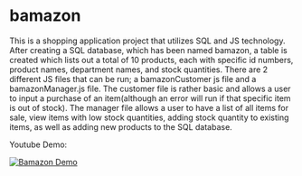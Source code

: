# bamazon


This is a shopping application project that utilizes SQL and JS technology.  After creating a SQL database, which has been named bamazon, a table is created
which lists out a total of 10 products, each with specific id numbers, product names, department names, and stock quantities.  There are 2 different JS files that
can be run; a bamazonCustomer js file and a bamazonManager.js file.  The customer file is rather basic and allows a user to input a purchase of an item(although an error will run if that specific item is out of stock).  The manager file allows a user to have a list of all items for sale, view items with low stock quantities, adding stock quantity to existing items, as well as adding new products to the SQL database.

Youtube Demo:

[![Bamazon Demo](https://img.youtube.com/vi/https://www.youtube.com/watch?v=m_LwzLWt2ZQ&feature=youtu.be/0.jpg)](https://www.youtube.com/watch?v=https://www.youtube.com/watch?v=m_LwzLWt2ZQ&feature=youtu.be)